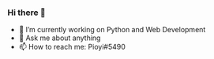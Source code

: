 ### Hi there 👋

- 🔭 I’m currently working on Python and Web Development
- 💬 Ask me about anything
- 📫 How to reach me: Pioyi#5490


